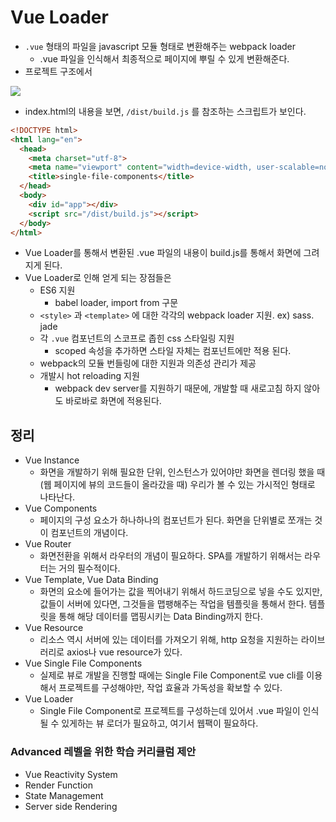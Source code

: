# Vue Loader

* `.vue` 형태의 파일을 javascript 모듈 형태로 변환해주는 webpack loader
  * .vue 파일을 인식해서 최종적으로 페이지에 뿌릴 수 있게 변환해준다.
* 프로젝트 구조에서

![](https://github.com/namjunemy/TIL/blob/master/Vue/img/05.PNG?raw=true)

* index.html의 내용을 보면, `/dist/build.js` 를 참조하는 스크립트가 보인다.

```html
<!DOCTYPE html>
<html lang="en">
  <head>
    <meta charset="utf-8">
    <meta name="viewport" content="width=device-width, user-scalable=no">
    <title>single-file-components</title>
  </head>
  <body>
    <div id="app"></div>
    <script src="/dist/build.js"></script>
  </body>
</html>
```

* Vue Loader를 통해서 변환된 .vue 파일의 내용이 build.js를 통해서 화면에 그려지게 된다.
* Vue Loader로 인해 얻게 되는 장점들은
  * ES6 지원
    * babel loader, import from 구문
  * `<style>` 과 `<template>` 에 대한 각각의 webpack loader 지원. ex) sass. jade
  * 각 `.vue` 컴포넌트의 스코프로 좁힌 css 스타일링 지원
    * scoped 속성을 추가하면 스타일 자체는 컴포넌트에만 적용 된다.
  * webpack의 모듈 번들링에 대한 지원과 의존성 관리가 제공
  * 개발시 hot reloading 지원
    * webpack dev server를 지원하기 때문에, 개발할 때 새로고침 하지 않아도 바로바로 화면에 적용된다.

## 정리

* Vue Instance
  * 화면을 개발하기 위해 필요한 단위, 인스턴스가 있어야만 화면을 렌더링 했을 때(웹 페이지에 뷰의 코드들이 올라갔을 때) 우리가 볼 수 있는 가시적인 형태로 나타난다.
* Vue Components
  * 페이지의 구성 요소가 하나하나의 컴포넌트가 된다. 화면을 단위별로 쪼개는 것이 컴포넌트의 개념이다.
* Vue Router
  * 화면전환을 위해서 라우터의 개념이 필요하다. SPA를 개발하기 위해서는 라우터는 거의 필수적이다.
* Vue Template, Vue Data Binding
  * 화면의 요소에 들어가는 값을 찍어내기 위해서 하드코딩으로 넣을 수도 있지만, 값들이 서버에 있다면, 그것들을 맵팽해주는 작업을 템플릿을 통해서 한다. 템플릿을 통해 해당 데이터를 맵핑시키는 Data Binding까지 한다.
* Vue Resource
  * 리소스 역시 서버에 있는 데이터를 가져오기 위해, http 요청을 지원하는 라이브러리로 axios나 vue resource가 있다.
* Vue Single File Components
  * 실제로 뷰로 개발을 진행할 때에는 Single File Component로 vue cli를 이용해서 프로젝트를 구성해야만, 작업 효율과 가독성을 확보할 수 있다.
* Vue Loader
  * Single File Component로 프로젝트를 구성하는데 있어서 .vue 파일이 인식될 수 있게하는 뷰 로더가 필요하고, 여기서 웹팩이 필요하다.

### Advanced 레벨을 위한 학습 커리큘럼 제안

* Vue Reactivity System
* Render Function
* State Management
* Server side Rendering

